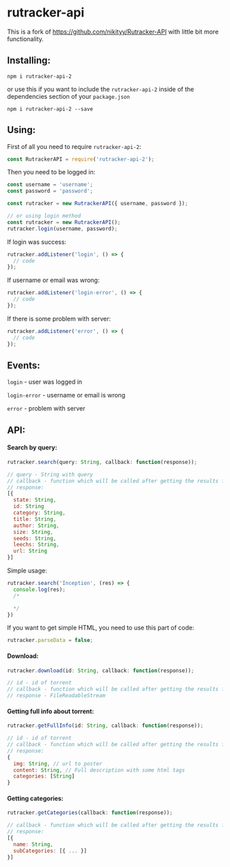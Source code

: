 # rutracker-api
This is a fork of https://github.com/nikityy/Rutracker-API with little bit more functionality.


## Installing:

```
npm i rutracker-api-2
```
or use this if you want to include the `rutracker-api-2` inside of the dependencies section of your `package.json`
```
npm i rutracker-api-2 --save
```

## Using:

First of all you need to require `rutracker-api-2`:

```javascript
const RutrackerAPI = require('rutracker-api-2');
```

Then you need to be logged in:

```javascript
const username = 'username';
const password = 'password';

const rutracker = new RutrackerAPI({ username, password });

// or using login method
const rutracker = new RutrackerAPI();
rutracker.login(username, password);
```

If login was success:
```javascript
rutracker.addListener('login', () => {
  // code
});
```

If username or email was wrong:
```javascript
rutracker.addListener('login-error', () => {
  // code
});
```

If there is some problem with server:
```javascript
rutracker.addListener('error', () => {
  // code
});
```

## Events:

`login` - user was logged in

`login-error` - username or email is wrong

`error` - problem with server


## API:

#### Search by query:
```javascript
rutracker.search(query: String, callback: function(response));
```
```javascript
// query - String with query
// callback - function which will be called after getting the results from server and those results will be provided inside this function
// response:
[{
  state: String,
  id: String
  category: String,
  title: String,
  author: String,
  size: String,
  seeds: String,
  leechs: String,
  url: String
}]
```

Simple usage:

```javascript
rutracker.search('Inception', (res) => {
  console.log(res);
  /*

  */
})
```

If you want to get simple HTML, you need to use this part of code:
```javascript
rutracker.parseData = false;
```

#### Download:
```javascript
rutracker.download(id: String, callback: function(response));
```
```javascript
// id - id of torrent
// callback - function which will be called after getting the results from server and those results will be provided inside this function
// response - FileReadableStream
```


#### Getting full info about torrent:

```javascript
rutracker.getFullInfo(id: String, callback: function(response));
```
```javascript
// id - id of torrent
// callback - function which will be called after getting the results from server and those results will be provided inside this function
// response:
{
  img: String, // url to poster
  content: String, // Full description with some html tags
  categories: [String]
}
```

#### Getting categories:
```javascript
rutracker.getCategories(callback: function(response));
```
```javascript
// callback - function which will be called after getting the results from server and those results will be provided inside this function
// response:
[{
  name: String,
  subCategories: [{ ... }]
}]
```

